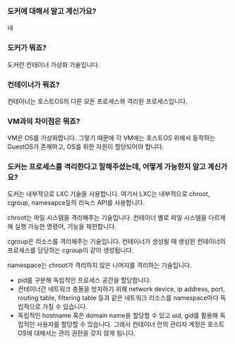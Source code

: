 ### 도커에 대해서 알고 계신가요?

네

### 도커가 뭐죠?

도커란 컨테이너 가상화 기술입니다.

### 컨테이너가 뭐죠?

컨테이너는 호스트OS의 다른 모든 프로세스와 격리된 프로세스입니다.

### VM과의 차이점은 뭐죠?

VM은 OS를 가상화합니다. 그렇기 때문에 각 VM에는 호스트OS 위에서 동작하는 GuestOS가 존재하고, OS를 위한 자원이 할당되어야 합니다.

### 도커는 프로세스를 격리한다고 말해주셨는데, 어떻게 가능한지 알고 계신가요?
도커는 내부적으로 LXC 기술을 사용합니다. 여기서 LXC는 내부적으로 chroot, cgroup, namesapce등의 리눅스 API를 사용합니다.

chroot는 파일 시스템을 격리해주는 기술입니다. 컨테이너 별로 파일 시스템을 다르게 해 실행 가능한 명령어, 기능을 제한합니다.

cgroup은 리소스를 격리해주는 기술입니다. 컨테이너가 생성될 때 생성된 컨테이너의 프로세스를 담당하는 cgroup이 같이 생성됩니다.

namespace는 chroot가 격리하지 않은 나머지를 격리하는 기술입니다.
- pid를 구분해 독립적인 프로세스 공간을 할당합니다.
- 컨테이너간 네트워크 충돌을 방지하기 위해 network device, ip address, port, routing table, filtering table 등과 같은 네트워크 리소스를 namespace마다 독립적으로 가질 수 있습니다.
- 독립적인 hostname 혹은 domain name을 할당할 수 있고 uid, gid를 활용해 독립적인 사용자를 할당할 수 있습니다. 그래서 컨테이너 안의 관리자 계정은 호스트OS에 대해서는 관리 권한을 갖지 않게 됩니다.